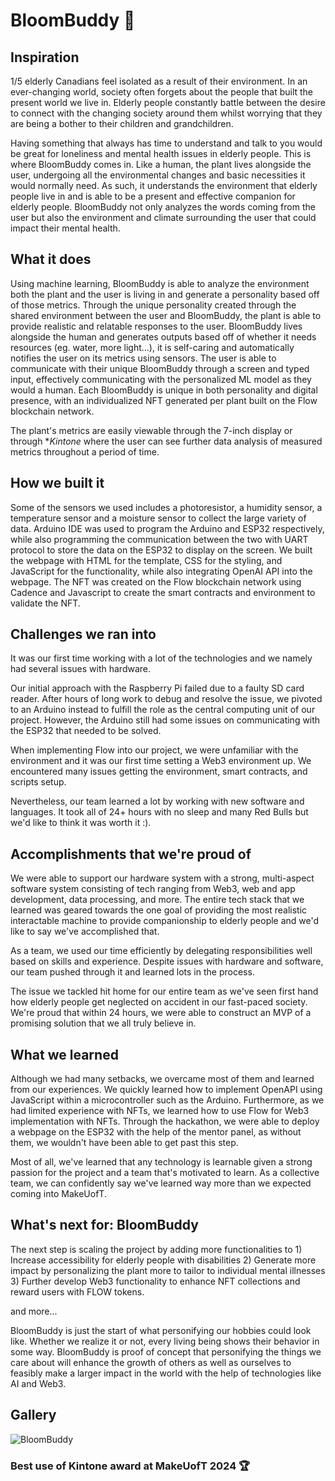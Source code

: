 # BloomBuddy 🌱

## Inspiration
1/5 elderly Canadians feel isolated as a result of their environment. In an ever-changing world, society often forgets about the people that built the present world we live in. Elderly people constantly battle between the desire to connect with the changing society around them whilst worrying that they are being a bother to their children and grandchildren.

Having something that always has time to understand and talk to you would be great for loneliness and mental health issues in elderly people. This is where BloomBuddy comes in. Like a human, the plant lives alongside the user, undergoing all the environmental changes and basic necessities it would normally need. As such, it understands the environment that elderly people live in and is able to be a present and effective companion for elderly people. BloomBuddy not only analyzes the words coming from the user but also the environment and climate surrounding the user that could impact their mental health.

## What it does
Using machine learning, BloomBuddy is able to analyze the environment both the plant and the user is living in and generate a personality based off of those metrics. Through the unique personality created through the shared environment between the user and BloomBuddy, the plant is able to provide realistic and relatable responses to the user. BloomBuddy lives alongside the human and generates outputs based off of whether it needs resources (eg. water, more light...), it is self-caring and automatically notifies the user on its metrics using sensors. The user is able to communicate with their unique BloomBuddy through a screen and typed input, effectively communicating with the personalized ML model as they would a human. Each BloomBuddy is unique in both personality and digital presence, with an individualized NFT generated per plant built on the Flow blockchain network.

The plant's metrics are easily viewable through the 7-inch display or through **Kintone* where the user can see further data analysis of measured metrics throughout a period of time.

## How we built it
Some of the sensors we used includes a photoresistor, a humidity sensor, a temperature sensor and a moisture sensor to collect the large variety of data. Arduino IDE was used to program the Arduino and ESP32 respectively, while also programming the communication between the two with UART protocol to store the data on the ESP32 to display on the screen. We built the webpage with HTML for the template, CSS for the styling, and JavaScript for the functionality, while also integrating OpenAI API into the webpage. The NFT was created on the Flow blockchain network using Cadence and Javascript to create the smart contracts and environment to validate the NFT.

## Challenges we ran into
It was our first time working with a lot of the technologies and we namely had several issues with hardware.

Our initial approach with the Raspberry Pi failed due to a faulty SD card reader. After hours of long work to debug and resolve the issue, we pivoted to an Arduino instead to fulfill the role as the central computing unit of our project. However, the Arduino still had some issues on communicating with the ESP32 that needed to be solved.

When implementing Flow into our project, we were unfamiliar with the environment and it was our first time setting a Web3 environment up. We encountered many issues getting the environment, smart contracts, and scripts setup.

Nevertheless, our team learned a lot by working with new software and languages. It took all of 24+ hours with no sleep and many Red Bulls but we'd like to think it was worth it :).

## Accomplishments that we're proud of
We were able to support our hardware system with a strong, multi-aspect software system consisting of tech ranging from Web3, web and app development, data processing, and more. The entire tech stack that we learned was geared towards the one goal of providing the most realistic interactable machine to provide companionship to elderly people and we'd like to say we've accomplished that.

As a team, we used our time efficiently by delegating responsibilities well based on skills and experience. Despite issues with hardware and software, our team pushed through it and learned lots in the process.

The issue we tackled hit home for our entire team as we've seen first hand how elderly people get neglected on accident in our fast-paced society. We're proud that within 24 hours, we were able to construct an MVP of a promising solution that we all truly believe in.

## What we learned
Although we had many setbacks, we overcame most of them and learned from our experiences. We quickly learned how to implement OpenAPI using JavaScript within a microcontroller such as the Arduino. Furthermore, as we had limited experience with NFTs, we learned how to use Flow for Web3 implementation with NFTs. Through the hackathon, we were able to deploy a webpage on the ESP32 with the help of the mentor panel, as without them, we wouldn't have been able to get past this step.

Most of all, we've learned that any technology is learnable given a strong passion for the project and a team that's motivated to learn. As a collective team, we can confidently say we've learned way more than we expected coming into MakeUofT.

## What's next for: BloomBuddy
The next step is scaling the project by adding more functionalities to 1) Increase accessibility for elderly people with disabilities 2) Generate more impact by personalizing the plant more to tailor to individual mental illnesses 3) Further develop Web3 functionality to enhance NFT collections and reward users with FLOW tokens.

and more...

BloomBuddy is just the start of what personifying our hobbies could look like. Whether we realize it or not, every living being shows their behavior in some way. BloomBuddy is proof of concept that personifying the things we care about will enhance the growth of others as well as ourselves to feasibly make a larger impact in the world with the help of technologies like AI and Web3.

## Gallery

![BloomBuddy](https://d112y698adiu2z.cloudfront.net/photos/production/software_photos/002/771/658/datas/gallery.jpg)

### Best use of Kintone award at MakeUofT 2024 🏆
